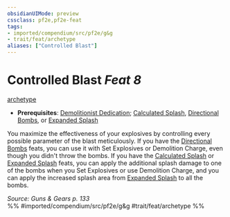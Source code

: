 ```yaml
---
obsidianUIMode: preview
cssclass: pf2e,pf2e-feat
tags:
- imported/compendium/src/pf2e/g&g
- trait/feat/archetype
aliases: ["Controlled Blast"]
---
```

# Controlled Blast  *Feat 8*  
[archetype](archetype.md)  

- **Prerequisites**: [Demolitionist Dedication](demolitionist-dedication-g-g.md); [Calculated Splash](calculated-splash.md), [Directional Bombs](directional-bombs.md), or [Expanded Splash](expanded-splash.md)

You maximize the effectiveness of your explosives by controlling every possible parameter of the blast meticulously. If you have the [Directional Bombs](directional-bombs.md) feats, you can use it with Set Explosives or Demolition Charge, even though you didn't throw the bombs. If you have the [Calculated Splash](calculated-splash.md) or [Expanded Splash](expanded-splash.md) feats, you can apply the additional splash damage to one of the bombs when you Set Explosives or use Demolition Charge, and you can apply the increased splash area from [Expanded Splash](expanded-splash.md) to all the bombs.

*Source: Guns & Gears p. 133*  
%% #imported/compendium/src/pf2e/g&g #trait/feat/archetype %%